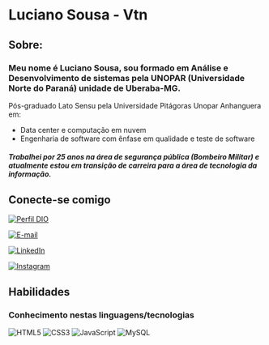 # Luciano Sousa - Vtn

## Sobre:

### Meu nome é Luciano Sousa, sou formado em Análise e Desenvolvimento de sistemas pela UNOPAR (Universidade Norte do Paraná) unidade de Uberaba-MG.
Pós-graduado Lato Sensu pela Universidade Pitágoras Unopar Anhanguera em:
 - Data center e computação em nuvem
 - Engenharia de software com ênfase em qualidade e teste de software

##### Trabalhei por 25 anos na área de segurança pública (*Bombeiro Militar*) e  atualmente estou em transição de carreira para a área de tecnologia da informação.

## Conecte-se comigo


[![Perfil DIO](https://img.shields.io/badge/-Meu%20Perfil%20na%20DIO-6959CD?style=for-the-badge)](https://www.dio.me/users/sgtlucianobm)

[![E-mail](https://img.shields.io/badge/-Email-363636?style=for-the-badge&logo=microsoft-outlook&logoColor=D2691E)](sgtlucianobm@gmail.com)

[![LinkedIn](https://img.shields.io/badge/-LinkedIn-363636?style=for-the-badge&logo=linkedin&logoColor=6495ED)]()

[![Instagram](https://img.shields.io/badge/Instagram-363636?style=for-the-badge&logo=instagram)](https://www.instagram.com/sgtlucianobm/)



## Habilidades

### Conhecimento nestas linguagens/tecnologias

![HTML5](https://img.shields.io/badge/HTML-808080?style=for-the-badge&logo=html5&logoColor=FF6347)
![CSS3](https://img.shields.io/badge/CSS3-808080?style=for-the-badge&logo=css3&logoColor=0000FF)
![JavaScript](https://img.shields.io/badge/JavaScript-808080?style=for-the-badge&logo=javascript)
![MySQL](https://img.shields.io/badge/MySQL-808080?style=for-the-badge&logo=mysql&logoColor=0000FF)
